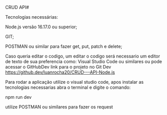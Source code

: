 CRUD API#

Tecnologias necessárias:

Node.js versão 16.17.0 ou superior;

GIT;

POSTMAN ou similar para fazer get, put, patch e delete;

Caso queria editar o codigo, um editar o codigo será necessario um editor de texto de sua preferencia como: Visual Studio Code ou similares ou pode acessar o GitHubDev
link para o projeto no Git Dev https://github.dev/luanrocha20/CRUD---API-Node.js

Para rodar a aplicação utilize o visual studio code, apos instalar as tecnologias necessarias abra o terminal e digite o comando:

npm run dev

utilize POSTMAN ou similares para fazer os request
